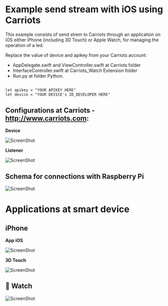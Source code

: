 Example send stream with iOS using Carriots
===========================================
This example consists of send strem to Carriots through an application on iOS either iPhone (including 3D Touch) or Apple Watch, for managing the operation of a led.

Replace the value of device and apikey from your Carriots account: 
 - AppDelegate.swift and ViewController.swift at Carriots folder
 - InterfaceController.swift at Carriots_Watch Extension folder
 - Run.py at folder Python.

##
    let apikey = "YOUR APIKEY HERE"
    let device = "YOUR DEVICE's ID_DEVELOPER HERE"

Configurations at Carriots - http://www.carriots.com:
---------------

<b>Device</b>

![ScreenShot](https://raw.github.com/christian-es/Example_iOS_Carriots/master/Carriots/Screenshot/DeviceCarriots.png)


<b>Listener</b>

![ScreenShot](https://raw.github.com/christian-es/Example_iOS_Carriots/master/Carriots/Screenshot/ListenerCarriots.png)


Schema for connections with Raspberry Pi
-----------

![ScreenShot](https://raw.github.com/christian-es/Example_iOS_Carriots/master/Carriots/Screenshot/EsquemaPython.png)

Applications at smart device
=======

iPhone
-------

<b>App iOS</b>

![ScreenShot](https://raw.github.com/christian-es/Example_iOS_Carriots/master/Carriots/Screenshot/App.png)


<b>3D Touch</b>

![ScreenShot](https://raw.github.com/christian-es/Example_iOS_Carriots/master/Carriots/Screenshot/3DTouch.PNG)


 Watch
------
![ScreenShot](https://raw.github.com/christian-es/Example_iOS_Carriots/master/Carriots/Screenshot/AppleWatch.png)
